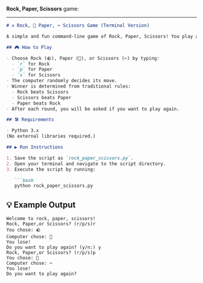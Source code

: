 **Rock, Paper, Scissors** game:

---

````markdown
# ✊ Rock, 📄 Paper, ✂️ Scissors Game (Terminal Version)

A simple and fun command-line game of Rock, Paper, Scissors! You play against the computer with emoji feedback!

## 🎮 How to Play

- Choose Rock (🪨), Paper (📃), or Scissors (✂️) by typing:
  - `r` for Rock
  - `p` for Paper
  - `s` for Scissors
- The computer randomly decides its move.
- Winner is determined from traditional rules:
  - Rock beats Scissors
  - Scissors beats Paper
  - Paper beats Rock
- After each round, you will be asked if you want to play again.

## 🛠️ Requirements

- Python 3.x 
(No external libraries required.)

## ▶️ Run Instructions

1. Save the script as `rock_paper_scissors.py`.
2. Open your terminal and navigate to the script directory.
3. Execute the script by running:

   ```bash
   python rock_paper_scissors.py
````

## 💡 Example Output

```text
Welcome to rock, paper, scissors!
Rock, Paper,or Scissors? (r/p/s)r
You chose: 🪨
Computer chose: 📃
You lose!
Do you want to play again? (y/n:) y
Rock, Paper,or Scissors? (r/p/s)p
You chose: 📃
Computer chose: ✂️
You lose!
Do you want to play again?
